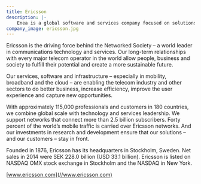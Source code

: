 ```yaml
---
title: Ericsson
description: |-
    Enea is a global software and services company focused on solutions for communication-driven products.
company_image: ericsson.jpg
---
```

Ericsson is the driving force behind the Networked Society – a world leader in communications technology and services. Our long-term relationships with every major telecom operator in the world allow people, business and society to fulfill their potential and create a more sustainable future.

Our services, software and infrastructure – especially in mobility, broadband and the cloud – are enabling the telecom industry and other sectors to do better business, increase efficiency, improve the user experience and capture new opportunities.

With approximately 115,000 professionals and customers in 180 countries, we combine global scale with technology and services leadership. We support networks that connect more than 2.5 billion subscribers. Forty percent of the world’s mobile traffic is carried over Ericsson networks. And our investments in research and development ensure that our solutions – and our customers – stay in front.

Founded in 1876, Ericsson has its headquarters in Stockholm, Sweden. Net sales in 2014 were SEK 228.0 billion (USD 33.1 billion). Ericsson is listed on NASDAQ OMX stock exchange in Stockholm and the NASDAQ in New York.

[www.ericsson.com](//www.ericsson.com)
